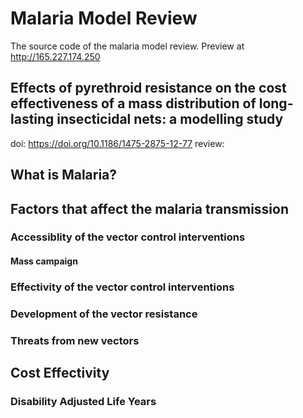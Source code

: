 # Malaria Model Review
The source code of the malaria model review. Preview at http://165.227.174.250

## Effects of pyrethroid resistance on the cost effectiveness of a mass distribution of long-lasting insecticidal nets: a modelling study
doi: https://doi.org/10.1186/1475-2875-12-77
review:

## What is Malaria?

## Factors that affect the malaria transmission

### Accessiblity of the vector control interventions
#### Mass campaign
### Effectivity of the vector control interventions
### Development of the vector resistance
### Threats from new vectors

## Cost Effectivity
### Disability Adjusted Life Years
